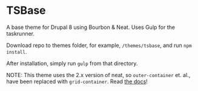 # TSBase
A base theme for Drupal 8 using Bourbon & Neat.
Uses Gulp for the taskrunner.

Download repo to themes folder, for example, `/themes/tsbase`, and run `npm install`.

After installation, simply run `gulp` from that directory.

NOTE: This theme uses the 2.x version of neat, so `outer-container` et. al., have been replaced with `grid-container`. Read [the docs](https://neat.bourbon.io/docs/latest/)!

